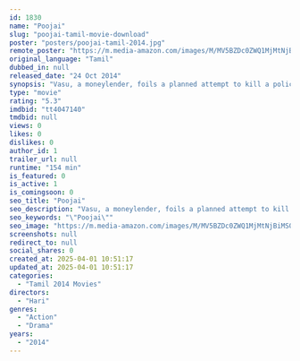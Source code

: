 ```yaml
---
id: 1830
name: "Poojai"
slug: "poojai-tamil-movie-download"
poster: "posters/poojai-tamil-2014.jpg"
remote_poster: "https://m.media-amazon.com/images/M/MV5BZDc0ZWQ1MjMtNjBiMS00ZDNlLThjZGQtZGQ3ODU3MzIzZTJjXkEyXkFqcGdeQXVyMTEzNzg0Mjkx._V1_SX300.jpg"
original_language: "Tamil"
dubbed_in: null
released_date: "24 Oct 2014"
synopsis: "Vasu, a moneylender, foils a planned attempt to kill a police officer by a gang. This sets the gang's leader, Thaandavam, and his goons against him who find out later that Vasu and his family need to be eradicated on more than one..."
type: "movie"
rating: "5.3"
imdbid: "tt4047140"
tmdbid: null
views: 0
likes: 0
dislikes: 0
author_id: 1
trailer_url: null
runtime: "154 min"
is_featured: 0
is_active: 1
is_comingsoon: 0
seo_title: "Poojai"
seo_description: "Vasu, a moneylender, foils a planned attempt to kill a police officer by a gang. This sets the gang's leader, Thaandavam, and his goons against him who find out later that Vasu and his family need to be eradicated on more than one..."
seo_keywords: "\"Poojai\""
seo_image: "https://m.media-amazon.com/images/M/MV5BZDc0ZWQ1MjMtNjBiMS00ZDNlLThjZGQtZGQ3ODU3MzIzZTJjXkEyXkFqcGdeQXVyMTEzNzg0Mjkx._V1_SX300.jpg"
screenshots: null
redirect_to: null
social_shares: 0
created_at: 2025-04-01 10:51:17
updated_at: 2025-04-01 10:51:17
categories:
  - "Tamil 2014 Movies"
directors:
  - "Hari"
genres:
  - "Action"
  - "Drama"
years:
  - "2014"
---
```

